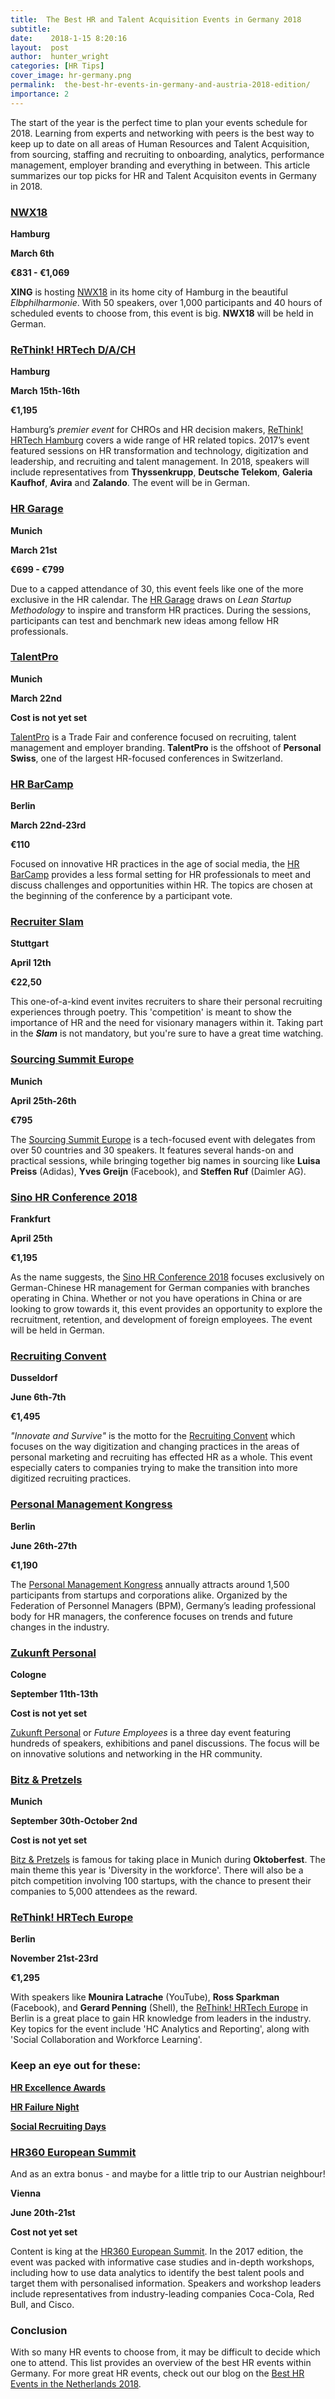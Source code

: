 ```yaml
---
title:  The Best HR and Talent Acquisition Events in Germany 2018 
subtitle:
date:    2018-1-15 8:20:16
layout:  post
author:  hunter_wright
categories: [HR Tips]
cover_image: hr-germany.png
permalink:  the-best-hr-events-in-germany-and-austria-2018-edition/
importance: 2
---
```


The start of the year is the perfect time to plan your events schedule for 2018. Learning from experts and networking with peers is the best way to keep up to date on all areas of Human Resources and Talent Acquisition, from sourcing, staffing and recruiting to onboarding, analytics, performance management, employer branding and everything in between. This article summarizes our top picks for HR and Talent Acquisiton events in Germany in 2018.   

<!--more-->

### [NWX18](https://newworkexperience.xing.com/)

**Hamburg**

**March 6th**

**€831 - €1,069**

**XING** is hosting [NWX18](https://newworkexperience.xing.com/) in its home city of Hamburg in the beautiful *Elbphilharmonie*. With 50 speakers, over 1,000 participants and 40 hours of scheduled events to choose from, this event is big. **NWX18** will be held in German.

### [ReThink! HRTech D/A/CH](http://rethink-hrtech.de/de/)

**Hamburg**

**March 15th-16th**

**€1,195**

Hamburg’s *premier event* for CHROs and HR decision makers, [ReThink! HRTech Hamburg](http://rethink-hrtech.de/de/) covers a wide range of HR related topics. 2017’s event featured sessions on HR transformation and technology, digitization and leadership, and recruiting and talent management. In 2018, speakers will include representatives from **Thyssenkrupp**, **Deutsche Telekom**, **Galeria Kaufhof**, **Avira** and **Zalando**. The event will be in German. 
 
### [HR Garage](https://hr-garage.de/index.php#termine)

**Munich**

**March 21st**

**€699 - €799**

Due to a capped attendance of 30, this event feels like one of the more exclusive in the HR calendar. The [HR Garage](https://hr-garage.de/index.php#termine) draws on *Lean Startup Methodology* to inspire and transform HR practices.  During the sessions, participants can test and benchmark new ideas among fellow HR professionals.  

### [TalentPro](http://www.talentpro.de/home.html)

**Munich**

**March 22nd**

**Cost is not yet set**

[TalentPro](http://www.talentpro.de/home.html) is a Trade Fair and conference focused on recruiting, talent management and employer branding. **TalentPro** is the offshoot of **Personal Swiss**, one of the largest HR-focused conferences in Switzerland.

### [HR BarCamp](hrbarcamp.eu/berlin/)

**Berlin** 

**March 22nd-23rd**

**€110**

Focused on innovative HR practices in the age of social media, the [HR BarCamp](hrbarcamp.eu/berlin/) provides a less formal setting for HR professionals to meet and discuss challenges and opportunities within HR. The topics are chosen at the beginning of the conference by a participant vote. 

### [Recruiter Slam](http://www.recruiterslam.de/)

**Stuttgart**

**April 12th**

**€22,50**

This one-of-a-kind event invites recruiters to share their personal recruiting experiences through poetry. This 'competition' is meant to show the importance of HR and the need for visionary managers within it. Taking part in the **_Slam_** is not mandatory, but you're sure to have a great time watching. 

### [Sourcing Summit Europe](https://www.sosueurope.com/)

**Munich** 

**April 25th-26th**

**€795**

The [Sourcing Summit Europe](https://www.sosueurope.com/) is a tech-focused event with delegates from over 50 countries and 30 speakers. It features several hands-on and practical sessions, while bringing together big names in sourcing like **Luisa Preiss** (Adidas), **Yves Greijn** (Facebook), and **Steffen Ruf** (Daimler AG).

### [Sino HR Conference 2018](http://www.sino-hr-conference.com/en/home.html)

**Frankfurt**

**April 25th**

**€1,195**

As the name suggests, the [Sino HR Conference 2018](http://www.sino-hr-conference.com/en/home.html) focuses exclusively on German-Chinese HR management for German companies with branches operating in China. Whether or not you have operations in China or are looking to grow towards it, this event provides an opportunity to explore the recruitment, retention, and development of foreign employees. The event will be held in German.

### [Recruiting Convent](https://www.recruiting-convent.de/)

**Dusseldorf**

**June 6th-7th**

**€1,495**

*"Innovate and Survive"* is the motto for the [Recruiting Convent](https://www.recruiting-convent.de/) which focuses on the way digitization and changing practices in the areas of personal marketing and recruiting has effected HR as a whole. This event especially caters to  companies trying to make the transition into more digitized recruiting practices.

### [Personal Management Kongress](https://www.personalmanagementkongress.de/)

**Berlin**

**June 26th-27th**

**€1,190**

The [Personal Management Kongress](https://www.personalmanagementkongress.de/) annually attracts around 1,500 participants from startups and corporations alike. Organized by the Federation of Personnel Managers (BPM), Germany’s leading professional body for HR managers, the conference focuses on trends and future changes in the industry. 

### [Zukunft Personal](http://www.zukunft-personal.de/)

**Cologne**

**September 11th-13th**

**Cost is not yet set**

[Zukunft Personal](http://www.zukunft-personal.de/) or *Future Employees* is a three day event featuring hundreds of speakers, exhibitions and panel discussions. The focus will be on innovative solutions and networking in the HR community.  

### [Bitz & Pretzels](https://www.bitsandpretzels.com/)

**Munich**

**September 30th-October 2nd**

**Cost is not yet set**

[Bitz & Pretzels](https://www.bitsandpretzels.com/) is famous for taking place in Munich during **Oktoberfest**. The main theme this year is 'Diversity in the workforce'. There will also be a pitch competition involving 100 startups, with the chance to present their companies to 5,000 attendees as the reward.

### [ReThink! HRTech Europe](http://rethink-hrtech.com/en/)

**Berlin**

**November 21st-23rd**

**€1,295**

With speakers like **Mounira Latrache** (YouTube), **Ross Sparkman** (Facebook), and **Gerard Penning** (Shell), the [ReThink! HRTech Europe](http://rethink-hrtech.com/en/) in Berlin is a great place to gain HR knowledge from leaders in the industry. Key topics for the event include 'HC Analytics and Reporting', along with 'Social Collaboration and Workforce Learning'.

### Keep an eye out for these:

**[HR Excellence Awards](https://www.hr-excellence-awards.de/kategorien/)**

**[HR Failure Night](http://failure-night.com/zukuenftige-veranstaltungen/)**

**[Social Recruiting Days](https://www.socialrecruitingdays.de/en/)**

### [HR360 European Summit](http://hr360.wbresearch.com/)

And as an extra bonus - and maybe for a little trip to our Austrian neighbour! 

**Vienna**

**June 20th-21st**

**Cost not yet set**

Content is king at the [HR360 European Summit](http://hr360.wbresearch.com/). In the 2017 edition, the event was packed with informative case studies and in-depth workshops, including how to use data analytics to identify the best talent pools and target them with personalised information. Speakers and workshop leaders include representatives from industry-leading companies Coca-Cola, Red Bull, and Cisco.  

### Conclusion

With so many HR events to choose from, it may be difficult to decide which one to attend. This list provides an overview of the best HR events within Germany. For more great HR events, check out our blog on the [Best HR Events in the Netherlands 2018](blog.honeypot.io/the-best-hr-events-in-the-netherlands/).




